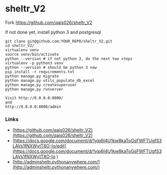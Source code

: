 # sheltr_V2

Fork https://github.com/qais026/sheltr_V2

If not done yet, install python 3 and postgresql

```
git clone git@github.com:YOUR_REPO/sheltr_V2.git
cd sheltr_V2/
virtualenv venv
source venv/bin/activate
python --version # if not python 3, do the next two steps
virtualenv -p python3 venv
python --version # should be python 3 now
pip install -r requirements.txt
python manage.py migrate
python manage.py utils_populate_db_excel
python manage.py createsuperuser
python manage.py runserver
```
```
Visit http://0.0.0.0:8000/
and
http://0.0.0.0:8000/admin
```

### Links
- [https://github.com/qais026/sheltr_V2](https://github.com/qais026/sheltr_V2)
- [https://docs.google.com/document/d/1yjp6I4U1kw8kaToGsFWFTUgfS3LAVs1fNXWytT8O-Io/edit](https://docs.google.com/document/d/1yjp6I4U1kw8kaToGsFWFTUgfS3LAVs1fNXWytT8O-Io
)
- [http://adminsheltr.pythonanywhere.com/](http://adminsheltr.pythonanywhere.com/)

